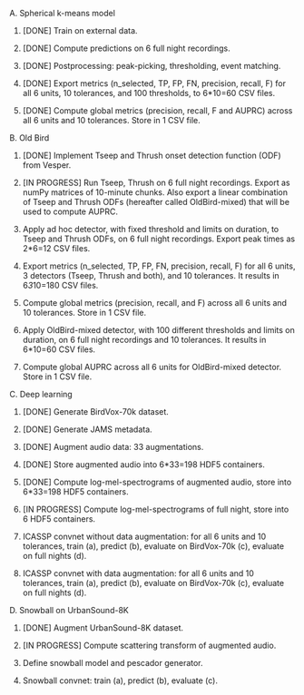 A. Spherical k-means model
1. [DONE] Train on external data.

2. [DONE] Compute predictions on 6 full night recordings.

3. [DONE] Postprocessing: peak-picking, thresholding, event matching.

4. [DONE] Export metrics (n_selected, TP, FP, FN, precision, recall, F)
for all 6 units, 10 tolerances, and 100 thresholds, to 6*10=60 CSV files.

5. [DONE] Compute global metrics (precision, recall, F and AUPRC) across all 6 units and 10 tolerances. Store in 1 CSV file.


B. Old Bird
1. [DONE] Implement Tseep and Thrush onset detection function (ODF) from Vesper.

2. [IN PROGRESS] Run Tseep, Thrush on 6 full night recordings. Export as
numPy matrices of 10-minute chunks. Also export a linear combination of
Tseep and Thrush ODFs (hereafter called OldBird-mixed) that will be used
to compute AUPRC.

3. Apply ad hoc detector, with fixed threshold and limits on duration,
to Tseep and Thrush ODFs, on 6 full night recordings. Export peak times
as 2*6=12 CSV files.

4. Export metrics (n_selected, TP, FP, FN, precision, recall, F) for all 6
units, 3 detectors (Tseep, Thrush and both), and 10 tolerances. It results
in 6*3*10=180 CSV files.

5. Compute global metrics (precision, recall, and F) across all 6 units and
10 tolerances. Store in 1 CSV file.

6. Apply OldBird-mixed detector, with 100 different thresholds and limits
on duration, on 6 full night recordings and 10 tolerances. It results in
6*10=60 CSV files.

7. Compute global AUPRC across all 6 units for OldBird-mixed detector. Store in 1 CSV file.


C. Deep learning
1. [DONE] Generate BirdVox-70k dataset.

2. [DONE] Generate JAMS metadata.

3. [DONE] Augment audio data: 33 augmentations.

4. [DONE] Store augmented audio into 6*33=198 HDF5 containers.

5. [DONE] Compute log-mel-spectrograms of augmented audio, store into 6*33=198 HDF5 containers.

6. [IN PROGRESS] Compute log-mel-spectrograms of full night, store into 6 HDF5 containers.

7. ICASSP convnet without data augmentation: for all 6 units and 10 tolerances, train (a), predict (b), evaluate on BirdVox-70k (c), evaluate on full nights (d).

8. ICASSP convnet with data augmentation: for all 6 units and 10 tolerances, train (a), predict (b), evaluate on BirdVox-70k (c), evaluate on full nights (d).


D. Snowball on UrbanSound-8K
1. [DONE] Augment UrbanSound-8K dataset.

2. [IN PROGRESS] Compute scattering transform of augmented audio.

3. Define snowball model and pescador generator.

4. Snowball convnet: train (a), predict (b), evaluate (c).